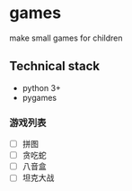 # games
make small games for children

## Technical stack
- python 3+
- pygames

### 游戏列表
- [ ] 拼图
- [ ] 贪吃蛇
- [ ] 八音盒
- [ ] 坦克大战
